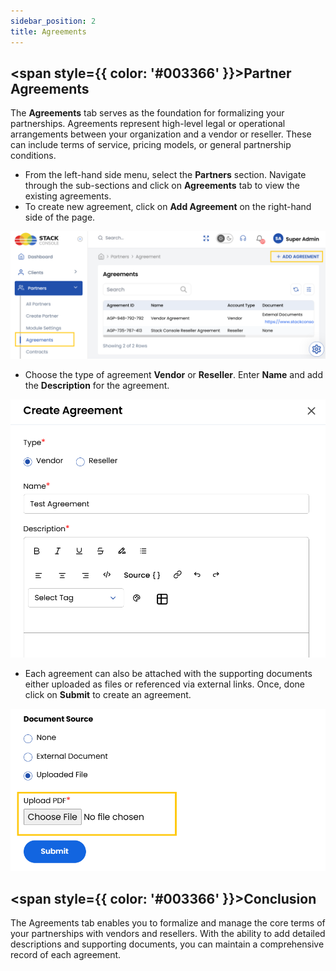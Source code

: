 ```yaml
---
sidebar_position: 2
title: Agreements
---
```


## <span style={{ color: '#003366' }}>Partner Agreements</span>

The **Agreements** tab serves as the foundation for formalizing your partnerships. Agreements represent high-level legal or operational arrangements between your organization and a vendor or reseller. These can include terms of service, pricing models, or general partnership conditions.

- From the left-hand side menu, select the **Partners** section. Navigate through the sub-sections and click on **Agreements** tab to view the existing agreements.
- To create new agreement, click on **Add Agreement** on the right-hand side of the page.

![Invite Client Details](images/agreements_1.png)

- Choose the type of agreement **Vendor** or **Reseller**. Enter **Name** and add the **Description** for the agreement. 

![Invite Client Details](images/agreements_2.png)

- Each agreement can also be attached with the supporting documents either uploaded as files or referenced via external links. Once, done click on **Submit** to create an agreement.

![Invite Client Details](images/agreements_3.png)

## <span style={{ color: '#003366' }}>Conclusion</span>

The Agreements tab enables you to formalize and manage the core terms of your partnerships with vendors and resellers. With the ability to add detailed descriptions and supporting documents, you can maintain a comprehensive record of each agreement.